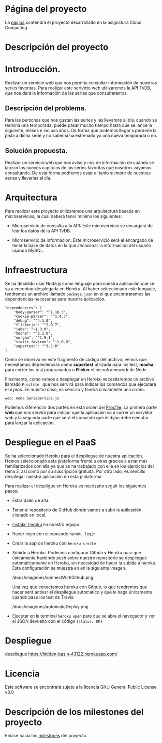 # Página del proyecto

La [página](https://samahetfield.github.io/PersonalCC-1819/) contendrá el proyecto desarrollado en la asignatura Cloud Computing.

# Descripción del proyecto

# Introducción.

Realizar un servicio web que nos permita consultar información de nuestras series favoritas. Para realizar este serivicio web utilizaremos la [API TvDB](https://www.thetvdb.com/), que nos dará la información de las series que consultaremos.

## Descripción del problema.

Para las personas que nos gustan las series y las llevamos al día, cuando se termina una temporada, puede pasar mucho tiempo hasta que se lance la siguiente, meses e incluso años. De forma que podemos llegar a perderle la pista a dicha serie y no saber si ha estrenado ya una nueva temporada o no.

## Solución propuesta.

Realizar un servicio web que nos avise y nos de información de cuándo se lanzan los nuevos capítulos de las series favoritas que nosotros vayamos consultando. De esta forma podremos estar al tanto siempre de nuestras series y llevarlas al día.

# Arquitectura

Para realizar este proyecto utilizaremos una arquitectura basada en microservicios, la cual deberá tener mínimo los siguientes:

- Microservicio de consulta a la API: Este microservicio se encargará de leer los datos de la API TvDB. 

- Microservicio de información: Este microservicio será el encargado de tener la base de datos en la que almacenar la información del usuario usando MySQL.

# Infraestructura

Se ha decidido usar Node.js como lenguaje para nuestra aplicación que se va a encontrar desplegada en Heroku.
Al haber seleccionado este lenguaje, tendremos un archivo llamado ``` package.json ``` en el que encontraremos las dependencias necesarias para nuestra aplicación.

	"dependencies": {
        "body-parser": "^1.18.3",
        "cookie-parser": "^1.4.3",
        "debug": "^4.1.0",
        "flickerjs": "^2.0.7",
        "jade": "~1.3.0",
        "mocha": "^5.2.0",
        "morgan": "^1.9.1",
        "static-favicon": "~1.0.0",
        "supertest": "^3.3.0"
    }

Como se observa en este fragmento de código del archivo, vemos que necesitamos dependencias como **supertest** utilizada para los test, **mocha** para correr los test programados o **Flicker** el microframework de Node.	

Finalmente, como vamos a desplegar en Heroku necesitaremos un archivo llamado ```Procfile ``` que nos servirá para indicar los comandos que ejecutará el dynos.
En nuestro caso, es sencillo y tendrá únicamente una orden.

	web: node SerieService.js

Podemos diferenciar dos partes en esta orden del [Procfile](https://devcenter.heroku.com/articles/procfile). La primera parte **web** que nos servirá para indicar que la aplicación va a correr un servidor web y la segunda parte que será el comando que el dyno debe ejecutar para lanzar la aplicación.

# Despliegue en el PaaS
Se ha seleccionado Heroku para el despliegue de nuestra aplicación. Hemos seleccionado esta plataforma frente a otras gracias a estar más familiarizados con ella ya que se ha trabajado con ella en los ejercicios del tema 3, así como por su suscripción gratuita.
Por otro lado, es sencillo desplegar nuestra aplicación en esta plataforma.

Para realizar el despligue en Heroku es necesario seguir los siguientes pasos:
- Estar dado de alta.
- Tener el repositorio de GitHub donde vamos a subir la aplicación clonado en local.
- [Instalar heroku](https://devcenter.heroku.com/articles/heroku-cli) en nuestro equipo.
- Hacer login con el comando ```heroku login```
- Crear la app de heroku con ```heroku create```
- Subirlo a Heroku. Podemos configurar Github y Heroku para que únicamente haciendo push sobre nuestro repositorio se despliegue automáticamente en Heroku, sin necesidad de hacer la subida a heroku.
  Esta configuración se muestra en en la siguiente imagen.

  /docs/imagenes/connectWithGithub.png

  Una vez que conectamos heroku con Github, lo que tendremos que hacer será activar el despliegue automático y que lo haga únicamente cuando pase los test de Travis.
  
  /docs/imagenes/automaticDeploy.png

- Ejecutar en la terminal ```heroku open``` para que se abra el navegador y ver el JSON devuelto con el código ```{status: OK}```

# Despliegue

despliegue https://hidden-basin-43122.herokuapp.com/


# Licencia
Este software se encontrará sujeto a la licencia GNU General Public License v3.0

# Descripción de los milestones del proyecto

Enlace hacia los [milestones](https://github.com/samahetfield/PersonalCC-1819/milestones) del proyecto.

